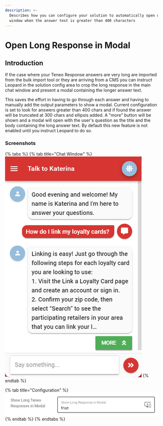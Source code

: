 ```yaml
---
description: >-
  Describes how you can configure your solution to automatically open up a modal
  window when the answer text is greater than 400 characters
---
```


# Open Long Response in Modal

## Introduction

If the case where your Teneo Response answers are very long are imported from the bulk import tool or they are arriving from a CMS you can instruct Leopard in the solution config area to crop the long response in the main chat window and present a modal containing the longer answer text. 

This saves the effort in having to go through each answer and having to manually add the output parameters to show a modal. Current configuration is set to look for answers greater than 400 chars and if found the answer will be truncated at 300 chars and ellipsis added. A "more" button will be shown and a modal will open with the user's question as the title and the body containing the long answer text. By default this new feature is not enabled until you instruct Leopard to do so.

### Screenshots

{% tabs %}
{% tab title="Chat Window" %}
![Long Response are cut short at 400 chars and the full response can be seen by clicking on the &quot;more&quot; button](../../.gitbook/assets/long-responses.jpg)
{% endtab %}

{% tab title="Configuration" %}
![](../../.gitbook/assets/long-response-config.jpg)
{% endtab %}
{% endtabs %}

